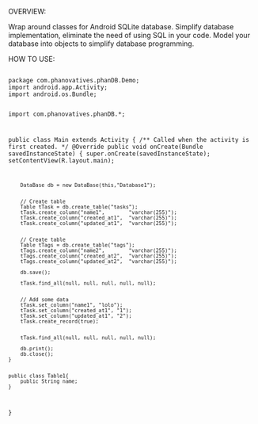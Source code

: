 OVERVIEW:

Wrap around classes for Android SQLite database.
Simplify database implementation, eliminate the need of using SQL in your code.
Model your database into objects to simplify database programming.

HOW TO USE:

<code class="java">
package com.phanovatives.phanDB.Demo;
import android.app.Activity;
import android.os.Bundle;

import com.phanovatives.phanDB.*;

public class Main extends Activity {
    /** Called when the activity is first created. */
    @Override
    public void onCreate(Bundle savedInstanceState) {
        super.onCreate(savedInstanceState);
        setContentView(R.layout.main);
        
        DataBase db = new DataBase(this,"Database1");
        
        
        // Create table
        Table tTask = db.create_table("tasks");
        tTask.create_column("name1",		"varchar(255)");
        tTask.create_column("created_at1",	"varchar(255)");
        tTask.create_column("updated_at1",	"varchar(255)");                
                

        // Create table
        Table tTags = db.create_table("tags");        
        tTags.create_column("name2",		"varchar(255)");
        tTags.create_column("created_at2",	"varchar(255)");
        tTags.create_column("updated_at2",	"varchar(255)");                

        db.save();
        
        tTask.find_all(null, null, null, null, null);
        
        
        // Add some data
        tTask.set_column("name1", "lolo");
        tTask.set_column("created_at1", "1");
        tTask.set_column("updated_at1", "2");        
        tTask.create_record(true);
        
        
        tTask.find_all(null, null, null, null, null);
        
        db.print();
        db.close();
    }
    
    
    public class Table1{
    	public String name;
    }
}
</code>